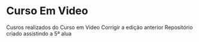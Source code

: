 # Curso Em Video
 Cusros realizados do Curso em Video
Corrigir a edição anterior
Repositório criado assistindo a 5ª alua
